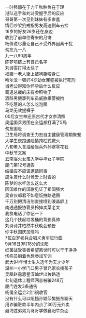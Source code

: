 一时强弱在于力千秋胜负在于理  
港队选手和刘诗雯握手后的反应  
哥哥第一次见到妹妹有多害羞  
情侣吵架扔戒指男友高速倒车去捡  
16岁的好友26岁还在身边  
收到了前单位寄来的月饼  
杨倩说尽量让自己不受外界因素干扰  
勿忘九一八  
九一八90周年  
陈梦项链上有自己名字  
刘诗雯打得太快了  
福建一老人街上被狗撕咬身亡  
哈尔滨一强奸4岁幼女罪犯被执行死刑  
当老公得知你怀孕后什么反应  
霸道总裁的床有参照物了  
酒醉男猥亵列车员威胁乘警被拘  
不吃葱的人怎么吃泡面  
马龙无效提裤子  
00后女生神还原古代才女李清照  
奥运国乒男团在全运都打满了5局  
勿忘国耻  
卫生局将调查王力宏自主健康管理期聚餐  
大学生夜跑遇险情跨栏式救火  
八旬老人含泪给当兵外孙塞零花钱  
中秋节文案  
云南浴火女孩入学中华女子学院  
厦门第12号通告  
结婚应不应该邀请同事  
周生辰什么时候爱上时宜的  
陈梦的水杯怎么这么大  
因国难作的国歌见证了祖国强大  
吴宣仪郎君不如意饭拍路透图  
千万别把清洁剂直接喷到液晶屏上  
南通通报协管员拎摔卖菜老太  
我换电话了你记一下  
这几个扶起垃圾桶的背影真帅  
刘诗诗井柏然中秋晚会预告  
你中秋国庆加班吗  
7位百岁老兵合唱义勇军进行曲  
9月18日9时18分的沈阳  
细菌战受害者希望离世时可以干干净净  
伤病员躺着也想参加军训  
武大94年博士生入选华为天才少年  
温州一小学门口男子冒充家长接孩子  
吴磊赵露思星汉灿烂出妆路透  
七旬退休工程师网恋被骗248万  
厦门连发3条通告  
杨倩全运会2金1铜收官  
没有什么可以阻挡孙颖莎樊振东聊天  
用诈骗赃款半年内点了30万元外卖  
聂海胜弟弟为哥哥学做襄阳牛杂面  
